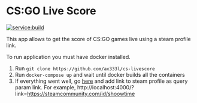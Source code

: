 # CS:GO Live Score
[![service:build](https://github.com/ax333l/cs-livescore/actions/workflows/service-build.yaml/badge.svg)](https://github.com/ax333l/cs-livescore/actions/workflows/service-build.yaml)

This app allows to get the score of CS:GO games live using a steam profile link.

To run application you must have docker installed.

1. Run `git clone https://github.com/ax333l/cs-livescore`
2. Run `docker-compose up` and wait until docker builds all the containers
3. If everything went well, go [here](http://localhost:4000) and add link to steam profile as query param link. For example, http://localhost:4000/?link=https://steamcommunity.com/id/shoowtime
